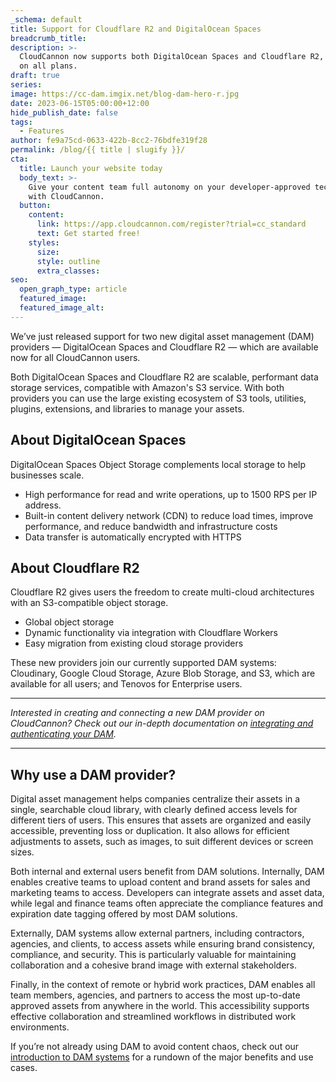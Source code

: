```yaml
---
_schema: default
title: Support for Cloudflare R2 and DigitalOcean Spaces
breadcrumb_title:
description: >-
  CloudCannon now supports both DigitalOcean Spaces and Cloudflare R2, for users
  on all plans.
draft: true
series:
image: https://cc-dam.imgix.net/blog-dam-hero-r.jpg
date: 2023-06-15T05:00:00+12:00
hide_publish_date: false
tags:
  - Features
author: fe9a75cd-0633-422b-8cc2-76bdfe319f28
permalink: /blog/{{ title | slugify }}/
cta:
  title: Launch your website today
  body_text: >-
    Give your content team full autonomy on your developer-approved tech stack
    with CloudCannon.
  button:
    content:
      link: https://app.cloudcannon.com/register?trial=cc_standard
      text: Get started free!
    styles:
      size:
      style: outline
      extra_classes:
seo:
  open_graph_type: article
  featured_image:
  featured_image_alt:
---
```

We’ve just released support for two new digital asset management (DAM) providers — DigitalOcean Spaces and Cloudflare R2 — which are available now for all CloudCannon users.

Both DigitalOcean Spaces and Cloudflare R2 are scalable, performant data storage services, compatible with Amazon's S3 service. With both providers you can use the large existing ecosystem of S3 tools, utilities, plugins, extensions, and libraries to manage your assets.

## About DigitalOcean Spaces

DigitalOcean Spaces Object Storage complements local storage to help businesses scale.

* High performance for read and write operations, up to 1500 RPS per IP address.
* Built-in content delivery network (CDN) to reduce load times, improve performance, and reduce bandwidth and infrastructure costs
* Data transfer is automatically encrypted with HTTPS

## About Cloudflare R2

Cloudflare R2 gives users the freedom to create multi-cloud architectures with an S3-compatible object storage.

* Global object storage
* Dynamic functionality via integration with Cloudflare Workers
* Easy migration from existing cloud storage providers

These new providers join our currently supported DAM systems: Cloudinary, Google Cloud Storage, Azure Blob Storage, and S3, which are available for all users; and Tenovos for Enterprise users.

---

*Interested in creating and connecting a new DAM provider on CloudCannon? Check out our in-depth documentation on [integrating and authenticating your DAM](https://cloudcannon.com/documentation/articles/integrating-your-dam-with-cloudcannon/).*

---

## Why use a DAM provider?

Digital asset management helps companies centralize their assets in a single, searchable cloud library, with clearly defined access levels for different tiers of users. This ensures that assets are organized and easily accessible, preventing loss or duplication. It also allows for efficient adjustments to assets, such as images, to suit different devices or screen sizes.

Both internal and external users benefit from DAM solutions. Internally, DAM enables creative teams to upload content and brand assets for sales and marketing teams to access. Developers can integrate assets and asset data, while legal and finance teams often appreciate the compliance features and expiration date tagging offered by most DAM solutions.

Externally, DAM systems allow external partners, including contractors, agencies, and clients, to access assets while ensuring brand consistency, compliance, and security. This is particularly valuable for maintaining collaboration and a cohesive brand image with external stakeholders.

Finally, in the context of remote or hybrid work practices, DAM enables all team members, agencies, and partners to access the most up-to-date approved assets from anywhere in the world. This accessibility supports effective collaboration and streamlined workflows in distributed work environments.

If you’re not already using DAM to avoid content chaos, check out our [introduction to DAM systems](https://cloudcannon.com/blog/overcoming-content-chaos-with-digital-asset-management/) for a rundown of the major benefits and use cases.